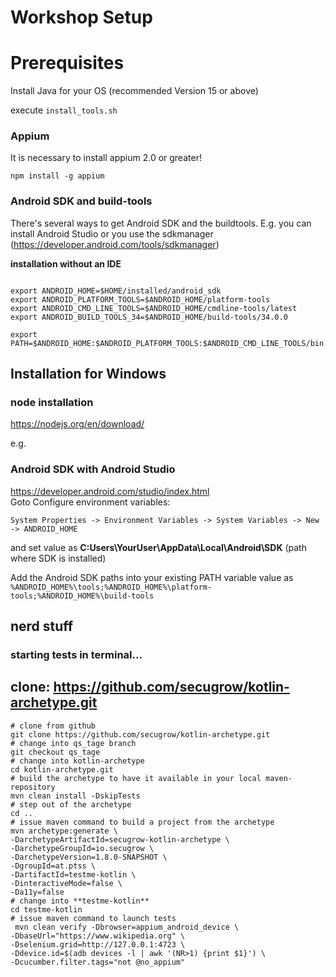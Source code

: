 # Workshop Setup

# Prerequisites
Install Java for your OS (recommended Version 15 or above)

execute `install_tools.sh`


### Appium 
It is necessary to install appium 2.0 or greater!

```shell
npm install -g appium
```

### Android SDK and build-tools
There's several ways to get Android SDK and the buildtools. E.g. you can install Android Studio or you use the sdkmanager (https://developer.android.com/tools/sdkmanager)


**installation without an IDE**


```shell

export ANDROID_HOME=$HOME/installed/android_sdk
export ANDROID_PLATFORM_TOOLS=$ANDROID_HOME/platform-tools
export ANDROID_CMD_LINE_TOOLS=$ANDROID_HOME/cmdline-tools/latest
export ANDROID_BUILD_TOOLS_34=$ANDROID_HOME/build-tools/34.0.0

export PATH=$ANDROID_HOME:$ANDROID_PLATFORM_TOOLS:$ANDROID_CMD_LINE_TOOLS/bin:$ANDROID_BUILD_TOOLS_34

```



## Installation for Windows

### node installation
https://nodejs.org/en/download/


e.g. 
### Android SDK with Android Studio
https://developer.android.com/studio/index.html  
Goto Configure environment variables: 

```System Properties -> Environment Variables -> System Variables -> New -> ANDROID_HOME``` 

and set value as **C:Users\YourUser\AppData\Local\Android\SDK** (path where SDK is installed)

Add the Android SDK paths into your existing PATH variable value as `%ANDROID_HOME%\tools;%ANDROID_HOME%\platform-tools;%ANDROID_HOME%\build-tools`


## nerd stuff

### starting tests in terminal...

## clone: https://github.com/secugrow/kotlin-archetype.git

```shell
# clone from github
git clone https://github.com/secugrow/kotlin-archetype.git
# change into qs_tage branch
git checkout qs_tage
# change into kotlin-archetype
cd kotlin-archetype.git
# build the archetype to have it available in your local maven-repository
mvn clean install -DskipTests
# step out of the archetype
cd ..
# issue maven command to build a project from the archetype
mvn archetype:generate \
-DarchetypeArtifactId=secugrow-kotlin-archetype \
-DarchetypeGroupId=io.secugrow \
-DarchetypeVersion=1.8.0-SNAPSHOT \
-DgroupId=at.ptss \
-DartifactId=testme-kotlin \
-DinteractiveMode=false \
-Da11y=false
# change into **testme-kotlin**
cd testme-kotlin
# issue maven command to launch tests
 mvn clean verify -Dbrowser=appium_android_device \
-DbaseUrl="https://www.wikipedia.org" \
-Dselenium.grid=http://127.0.0.1:4723 \
-Ddevice.id=$(adb devices -l | awk '(NR>1) {print $1}') \
-Dcucumber.filter.tags="not @no_appium"

```




